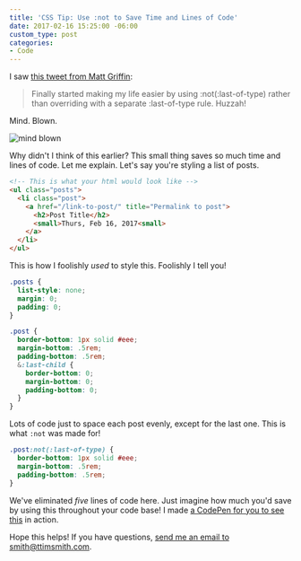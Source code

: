 ```yaml
---
title: 'CSS Tip: Use :not to Save Time and Lines of Code'
date: 2017-02-16 15:25:00 -06:00
custom_type: post
categories:
- Code
---
```


I saw [this tweet from Matt Griffin](https://twitter.com/elefontpress/status/832308947054903296):

> Finally started making my life easier by using :not(:last-of-type) rather than overriding with a separate :last-of-type rule. Huzzah!

Mind. Blown.

![mind blown](//i.giphy.com/5xtDarqXOu5UrURdjgI.gif)

Why didn't I think of this earlier? This small thing saves so much time and lines of code. Let me explain. Let's say you're styling a list of posts.

```html
<!-- This is what your html would look like -->
<ul class="posts">
  <li class="post">
    <a href="/link-to-post/" title="Permalink to post">
      <h2>Post Title</h2>
      <small>Thurs, Feb 16, 2017<small>
    </a>
  </li>
</ul>
```

This is how I foolishly *used* to style this. Foolishly I tell you!

```scss
.posts {
  list-style: none;
  margin: 0;
  padding: 0;
}

.post {
  border-bottom: 1px solid #eee;
  margin-bottom: .5rem;
  padding-bottom: .5rem;
  &:last-child {
    border-bottom: 0;
    margin-bottom: 0;
    padding-bottom: 0;
  }
}
```

Lots of code just to space each post evenly, except for the last one. This is what `:not` was made for!

```scss
.post:not(:last-of-type) {
  border-bottom: 1px solid #eee;
  margin-bottom: .5rem;
  padding-bottom: .5rem;
}
```

We've eliminated *five* lines of code here. Just imagine how much you'd save by using this throughout your code base! I made [a CodePen for you to see this](http://codepen.io/timothybsmith/pen/VPNBdW) in action.

Hope this helps! If you have questions, [send me an email to smith@ttimsmith.com](mailto:smith@ttimsmith.com).
